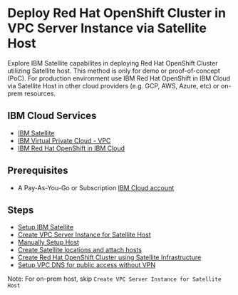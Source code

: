 # Deploy Red Hat OpenShift Cluster in VPC Server Instance via Satellite Host 

Explore IBM Satellite capabilites in deploying Red Hat OpenShift Cluster utilizing Satellite host.  This method is only for demo or proof-of-concept (PoC).  For production environment use IBM Red Hat OpenShift in IBM Cloud via Satellite Host in other cloud providers (e.g. GCP, AWS, Azure, etc) or on-prem resources.

## IBM Cloud Services

* [IBM Satellite](https://cloud.ibm.com/docs/satellite?topic=satellite-about)
* [IBM Virtual Private Cloud - VPC](https://www.ibm.com/cloud/learn/vpc)
* [IBM Red Hat OpenShift in IBM Cloud](https://cloud.ibm.com/docs/openshift?topic=openshift-getting-started)


## Prerequisites 
* A Pay-As-You-Go or Subscription [IBM Cloud account](https://cloud.ibm.com/registration)


## Steps

* [Setup IBM Satellite](ibm-satellite-setup.md)
* [Create VPC Server Instance for Satellite Host](vpc-setup.md)
* [Manually Setup Host](manual-host-setup.md)
* [Create Satellite locations and attach hosts](attach-hosts.md)
* [Create Red Hat OpenShift Cluster using Satellite Infrastructure](roks-setup.md)
* [Setup VPC DNS for public access without VPN](vpc-dns-setup.md)

Note:
For on-prem host, skip `Create VPC Server Instance for Satellite Host`